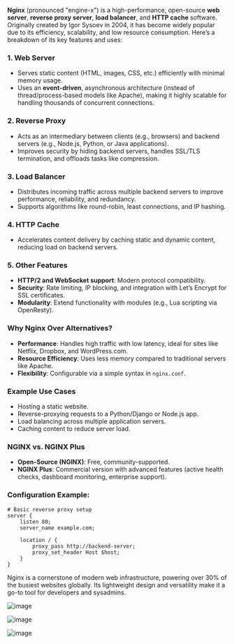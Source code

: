 **Nginx** (pronounced "engine-x") is a high-performance, open-source **web server**, **reverse proxy server**, **load balancer**, and **HTTP cache** software. Originally created by Igor Sysoev in 2004, it has become widely popular due to its efficiency, scalability, and low resource consumption. Here’s a breakdown of its key features and uses:

### 1. **Web Server**
   - Serves static content (HTML, images, CSS, etc.) efficiently with minimal memory usage.
   - Uses an **event-driven**, asynchronous architecture (instead of thread/process-based models like Apache), making it highly scalable for handling thousands of concurrent connections.

### 2. **Reverse Proxy**
   - Acts as an intermediary between clients (e.g., browsers) and backend servers (e.g., Node.js, Python, or Java applications).
   - Improves security by hiding backend servers, handles SSL/TLS termination, and offloads tasks like compression.

### 3. **Load Balancer**
   - Distributes incoming traffic across multiple backend servers to improve performance, reliability, and redundancy.
   - Supports algorithms like round-robin, least connections, and IP hashing.

### 4. **HTTP Cache**
   - Accelerates content delivery by caching static and dynamic content, reducing load on backend servers.

### 5. **Other Features**
   - **HTTP/2 and WebSocket support**: Modern protocol compatibility.
   - **Security**: Rate limiting, IP blocking, and integration with Let’s Encrypt for SSL certificates.
   - **Modularity**: Extend functionality with modules (e.g., Lua scripting via OpenResty).

### Why Nginx Over Alternatives?
   - **Performance**: Handles high traffic with low latency, ideal for sites like Netflix, Dropbox, and WordPress.com.
   - **Resource Efficiency**: Uses less memory compared to traditional servers like Apache.
   - **Flexibility**: Configurable via a simple syntax in `nginx.conf`.

### Example Use Cases
   - Hosting a static website.
   - Reverse-proxying requests to a Python/Django or Node.js app.
   - Load balancing across multiple application servers.
   - Caching content to reduce server load.

### NGINX vs. NGINX Plus
   - **Open-Source (NGINX)**: Free, community-supported.
   - **NGINX Plus**: Commercial version with advanced features (active health checks, dashboard monitoring, enterprise support).

### Configuration Example:
```nginx
# Basic reverse proxy setup
server {
    listen 80;
    server_name example.com;

    location / {
        proxy_pass http://backend-server;
        proxy_set_header Host $host;
    }
}
```

Nginx is a cornerstone of modern web infrastructure, powering over 30% of the busiest websites globally. Its lightweight design and versatility make it a go-to tool for developers and sysadmins.

![image](https://github.com/user-attachments/assets/b8831cc1-a14b-40e4-bb2b-152a36ba4252)

![image](https://github.com/user-attachments/assets/21c2e138-969a-4909-8259-69fcad1037e1)

![image](https://github.com/user-attachments/assets/d86c9d70-b053-4628-bbf1-6e4322be6916)



